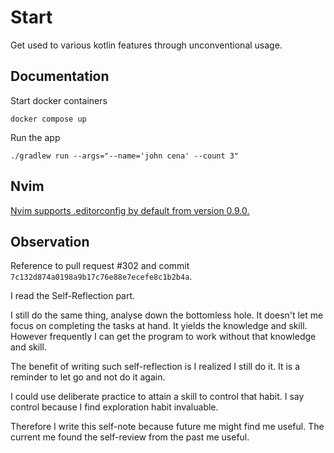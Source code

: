 # Start

Get used to various kotlin features through unconventional usage.

## Documentation

Start docker containers

```terminal
docker compose up
```

Run the app

```terminal
./gradlew run --args="--name='john cena' --count 3"
```

## Nvim

[Nvim supports .editorconfig by default from version 0.9.0.](https://github.com/neovim/neovim/pull/21633)

## Observation

Reference to pull request #302 and commit `7c132d874a0198a9b17c76e88e7ecefe8c1b2b4a`.

I read the Self-Reflection part.

I still do the same thing, analyse down the bottomless hole. It doesn't let me focus on completing the tasks at hand. It yields the knowledge and skill. However frequently I can get the program to work without that knowledge and skill.

The benefit of writing such self-reflection is I realized I still do it. It is a reminder to let go and not do it again.

I could use deliberate practice to attain a skill to control that habit. I say control because I find exploration habit invaluable.

Therefore I write this self-note because future me might find me useful. The current me found the self-review from the past me useful.

